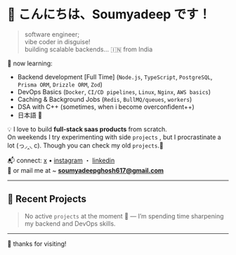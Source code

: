 # 👋 こんにちは、Soumyadeep です！

> software engineer; <br/>
> vibe coder in disguise! <br/>
> building scalable backends...
🇮🇳 from India

🌱 now learning:
  - Backend development [Full Time] (`Node.js`, `TypeScript`, `PostgreSQL`, `Prisma ORM`, `Drizzle ORM`, `Zod`)  
  - DevOps Basics (`Docker`, `CI/CD pipelines`, `Linux`, `Nginx`, `AWS basics`)  
  - Caching & Background Jobs (`Redis`, `BullMQ/queues`, `workers`)  
  - DSA with C++ (sometimes, when i become overconfident++)
  - 日本語 🗾 

💡 I love to build **full-stack saas products** from scratch.  
   On weekends I try experimenting with side  `projects` , but I procrastinate a lot (っ◞‸◟ c). Though you can check my old `projects`.🌼

<!-- 🧠 code — making software with feeling and logic -->

📬 connect:
[x](https://x.com/deepsoumyaaa) •
[instagram](https://instagram.com/_deep_.soumya/) ・ [linkedin](https://www.linkedin.com/in/deepsoumya617/) <br/>
📩 or mail me at ~ **soumyadeepghosh617@gmail.com**

---

## 📂 Recent Projects

> No active `projects` at the moment 🚧 — I’m spending time sharpening my backend and DevOps skills. 

---

🌼 thanks for visiting!
